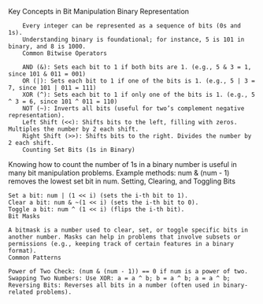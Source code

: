  Key Concepts in Bit Manipulation
Binary Representation

        Every integer can be represented as a sequence of bits (0s and 1s).
        Understanding binary is foundational; for instance, 5 is 101 in binary, and 8 is 1000.
        Common Bitwise Operators

        AND (&): Sets each bit to 1 if both bits are 1. (e.g., 5 & 3 = 1, since 101 & 011 = 001)
        OR (|): Sets each bit to 1 if one of the bits is 1. (e.g., 5 | 3 = 7, since 101 | 011 = 111)
        XOR (^): Sets each bit to 1 if only one of the bits is 1. (e.g., 5 ^ 3 = 6, since 101 ^ 011 = 110)
        NOT (~): Inverts all bits (useful for two’s complement negative representation).
        Left Shift (<<): Shifts bits to the left, filling with zeros. Multiples the number by 2 each shift.
        Right Shift (>>): Shifts bits to the right. Divides the number by 2 each shift.
        Counting Set Bits (1s in Binary)

Knowing how to count the number of 1s in a binary number is useful in many bit manipulation problems.
Example methods: num & (num - 1) removes the lowest set bit in num.
Setting, Clearing, and Toggling Bits

    Set a bit: num | (1 << i) (sets the i-th bit to 1).
    Clear a bit: num & ~(1 << i) (sets the i-th bit to 0).
    Toggle a bit: num ^ (1 << i) (flips the i-th bit).
    Bit Masks

    A bitmask is a number used to clear, set, or toggle specific bits in another number. Masks can help in problems that involve subsets or permissions (e.g., keeping track of certain features in a binary format).
    Common Patterns

    Power of Two Check: (num & (num - 1)) == 0 if num is a power of two.
    Swapping Two Numbers: Use XOR: a = a ^ b; b = a ^ b; a = a ^ b;
    Reversing Bits: Reverses all bits in a number (often used in binary-related problems). 